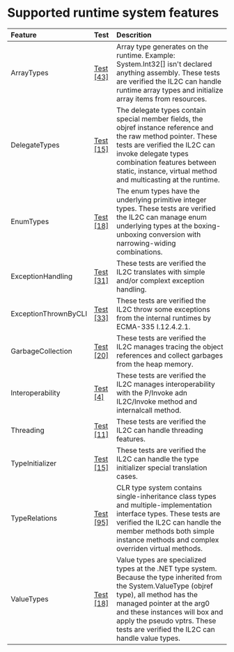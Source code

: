 # Supported runtime system features


Feature | Test | Descrition
|:---|:---|:---|
| ArrayTypes | [Test [43]](../tests/IL2C.Core.Test.Target/RuntimeSystems/ArrayTypes) | Array type generates on the runtime. Example: System.Int32[] isn't declared anything assembly. These tests are verified the IL2C can handle runtime array types and initialize array items from resources. |
| DelegateTypes | [Test [15]](../tests/IL2C.Core.Test.Target/RuntimeSystems/DelegateTypes) | The delegate types contain special member fields, the objref instance reference and the raw method pointer. These tests are verified the IL2C can invoke delegate types combination features between static, instance, virtual method and multicasting at the runtime. |
| EnumTypes | [Test [18]](../tests/IL2C.Core.Test.Target/RuntimeSystems/EnumTypes) | The enum types have the underlying primitive integer types. These tests are verified the IL2C can manage enum underlying types at the boxing-unboxing conversion with narrowing-widing combinations. |
| ExceptionHandling | [Test [31]](../tests/IL2C.Core.Test.Target/RuntimeSystems/ExceptionHandling) | These tests are verified the IL2C translates with simple and/or complext exception handling. |
| ExceptionThrownByCLI | [Test [33]](../tests/IL2C.Core.Test.Target/RuntimeSystems/ExceptionThrownByCLI) | These tests are verified the IL2C throw some exceptions from the internal runtimes by ECMA-335 I.12.4.2.1. |
| GarbageCollection | [Test [20]](../tests/IL2C.Core.Test.Target/RuntimeSystems/GarbageCollection) | These tests are verified the IL2C manages tracing the object references and collect garbages from the heap memory. |
| Interoperability | [Test [4]](../tests/IL2C.Core.Test.Target/RuntimeSystems/Interoperability) | These tests are verified the IL2C manages interoperability with the P/Invoke adn IL2C/Invoke method and internalcall method. |
| Threading | [Test [11]](../tests/IL2C.Core.Test.Target/RuntimeSystems/Threading) | These tests are verified the IL2C can handle threading features. |
| TypeInitializer | [Test [15]](../tests/IL2C.Core.Test.Target/RuntimeSystems/TypeInitializer) | These tests are verified the IL2C can handle the type initializer special translation cases. |
| TypeRelations | [Test [95]](../tests/IL2C.Core.Test.Target/RuntimeSystems/TypeRelations) | CLR type system contains single-inheritance class types and multiple-implementation interface types. These tests are verified the IL2C can handle the member methods both simple instance methods and complex overriden virtual methods. |
| ValueTypes | [Test [18]](../tests/IL2C.Core.Test.Target/RuntimeSystems/ValueTypes) | Value types are specialized types at the .NET type system. Because the type inherited from the System.ValueType (objref type), all method has the managed pointer at the arg0 and these instances will box and apply the pseudo vptrs. These tests are verified the IL2C can handle value types. |
